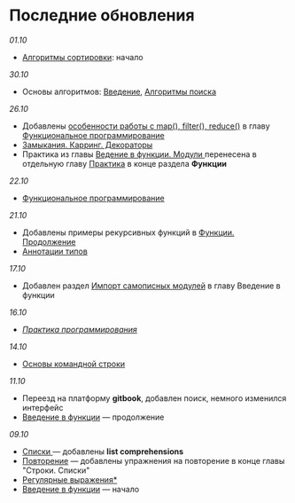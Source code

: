 # Последние обновления

_01.10_

* [Алгоритмы сортировки](osnovy-algoritmov/algoritmy-sortirovki.md): начало

_30.10_

* Основы алгоритмов: [Введение](osnovy-algoritmov/vvedenie.md), [Алгоритмы поиска](osnovy-algoritmov/algoritmy-poiska.md)

_26.10_

* Добавлены [особенности работы с map(), filter(), reduce()](funkcii/funkcionalnoe-programmirovanie.md#osobennosti-obektov-map-filter-reduce) в главу [Функциональное программирование](funkcii/funkcionalnoe-programmirovanie.md)
* [Замыкания. Карринг. Декораторы](funkcii/funkcionalnoe-programmirovanie-2.0.md)
* Практика из главы [Ведение в функции. Модули ](funkcii/vvedenie-v-funkcii.md)перенесена в отдельную главу [Практика](funkcii/praktika.md) в конце раздела **Функции**

_22.10_

* [Функциональное программирование](funkcii/funkcionalnoe-programmirovanie.md)

_21.10_

* Добавлены примеры рекурсивных функций в [Функции. Продолжение](funkcii/funkcii-2.0.md)
* [Аннотации типов](praktika-programmirovaniya/annotacii-tipov.md)

_17.10_

* Добавлен раздел [Импорт самописных модулей](funkcii/vvedenie-v-funkcii.md#import-samopisnykh-modulei) в главу Введение в функции

_16.10_

* [_Практика программирования_](broken-reference)

_14.10_

* [Основы командной строки](vvedenie-v-python/osnovy-komandnoi-stroki.md)

_11.10_

* Переезд на платформу **gitbook**, добавлен поиск, немного изменился интерфейс
* [Введение в функции](funkcii/vvedenie-v-funkcii.md) — продолжение

_09.10_

* [Списки ](stroki.-spiski/spiski.md)— добавлены **list comprehensions**
* [Повторение](stroki.-spiski/povtorenie.md) — добавлены упражнения на повторение в конце главы "Строки. Списки"
* [Регулярные выражения\*](stroki.-spiski/regulyarnye-vyrazheniya-regex.md)
* [Введение в функции](funkcii/vvedenie-v-funkcii.md) — начало
